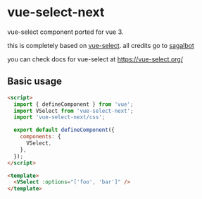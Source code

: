 # vue-select-next

vue-select component ported for vue 3.

this is completely based on [vue-select](https://github.com/sagalbot/vue-select). all credits go to [sagalbot](https://github.com/sagalbot)

you can check docs for vue-select at https://vue-select.org/

## Basic usage

```html
<script>
  import { defineComponent } from 'vue';
  import VSelect from 'vue-select-next';
  import 'vue-select-next/css';

  export default defineComponent({
    components: {
      VSelect,
    },
  });
</script>

<template>
  <VSelect :options="['foo', 'bar']" />
</template>
```

